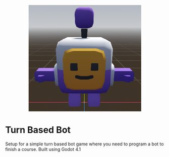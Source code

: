<p align="center"><img src="icon.png"/></p>

# Turn Based Bot

Setup for a simple turn based bot game where you need to program a bot to finish a course. Built using Godot 4.1
